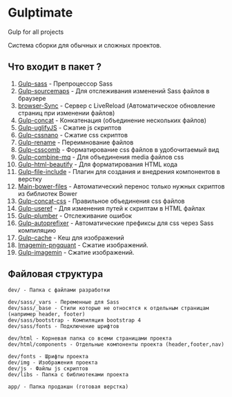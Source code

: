Gulptimate
======

Gulp for all projects 

Система сборки для обычных и сложных проектов.

Что входит в пакет ?
---

1. <a href="">Gulp-sass</a> - Препроцессор Sass
2. <a href="">Gulp-sourcemaps</a> - Для отслеживания изменений Sass файлов в браузере
3. <a href="">browser-Sync</a> - Сервер с LiveReload (Автоматическое обновление страниц при изменении файлов)
4. <a href="">Gulp-concat</a> - Конкатенация (объединение нескольких файлов)
5. <a href="">Gulp-uglifyJS</a> - Сжатие js скриптов
6. <a href="">Gulp-cssnano</a> - Сжатие css скриптов
7. <a href="">Gulp-rename</a> - Переимнование файлов
8. <a href="">Gulp-csscomb</a> -  Форматирование css файлов в удобочитаемый вид
9. <a href="">Gulp-combine-mq</a> - Для объединения media файлов css
10. <a href="">Gulp-html-beautify</a> - Для форматирования HTML кода
11. <a href="">Gulp-file-include</a> - Плагин для создания и внедрения компонентов в верстку
12. <a href="">Main-bower-files</a> - Автоматический перенос только нужных скриптов из библиотек Bower
13. <a href="">Gulp-concat-css</a> - Правильное объединения css файлов
14. <a href="">Gulp-useref</a> - Для изменения путей к скриптам в HTML файлах
15. <a href="">Gulp-plumber</a> - Отслеживание ошибок
16. <a href="">Gulp-autoprefixer</a> - Автоматические префиксы для css через Sass компиляцию
17. <a href="">Gulp-cache</a> - Кеш для изображений
18. <a href="">Imagemin-pngquant</a> - Сжатие изображений.
19. <a href="">Gulp-imagemin</a> - Сжатие изображений.


Файловая структура
---

```
dev/ - Папка с файлами разработки

dev/sass/_vars - Переменные для Sass
dev/sass/_base - Стили которые не относятся к отдельным страницам (например header, footer)
dev/sass/bootstrap - Компиляция bootstrap 4
dev/sass/fonts - Подключение шрифтов

dev/html - Корневая папка со всеми страницами проекта
dev/html/components - Отдельные компоненты проекта (header,footer,nav)

dev/fonts - Шрифты проекта
dev/img - Изображения проекта
dev/js - Файлы js скриптов
dev/libs - Папка с библиотеками проекта

app/ - Папка продакшн (готовая верстка)
```
